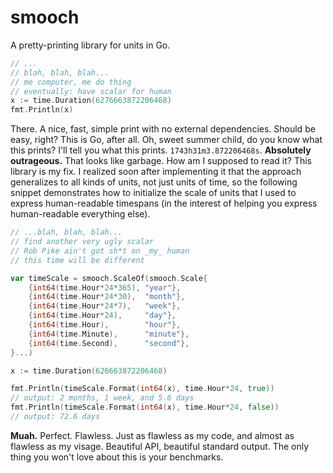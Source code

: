 # smooch
A pretty-printing library for units in Go. 


```go
// ...
// blah, blah, blah...
// me computer, me do thing
// eventually: have scalar for human
x := time.Duration(6276663872206468)
fmt.Println(x)
```

There. A nice, fast, simple print with no external dependencies. Should be
easy, right? This is Go, after all. Oh, sweet summer child, do you know what
this prints? I'll tell you what this prints. `1743h31m3.872206468s`.
**Absolutely outrageous.** That looks like garbage. How am I supposed to read
it? This library is my fix. I realized soon after implementing it that the
approach generalizes to all kinds of units, not just units of time, so the
following snippet demonstrates how to initialize the scale of units that I used
to express human-readable timespans (in the interest of helping you express
human-readable everything else).
```go
// ...blah, blah, blah...
// find another very ugly scalar
// Rob Pike ain't got sh*t on _my_ human
// this time will be different

var timeScale = smooch.ScaleOf(smooch.Scale{
	{int64(time.Hour*24*365), "year"},
	{int64(time.Hour*24*30),  "month"},
	{int64(time.Hour*24*7),   "week"},
	{int64(time.Hour*24),     "day"},
	{int64(time.Hour),        "hour"},
	{int64(time.Minute),      "minute"},
	{int64(time.Second),      "second"},
}...)

x := time.Duration(626663872206468)

fmt.Println(timeScale.Format(int64(x), time.Hour*24, true))
// output: 2 months, 1 week, and 5.6 days
fmt.Println(timeScale.Format(int64(x), time.Hour*24, false))
// output: 72.6 days
```

**Muah.** Perfect. Flawless. Just as flawless as my code, and almost as
flawless as my visage. Beautiful API, beautiful standard output. The only thing
you won't love about this is your benchmarks.

